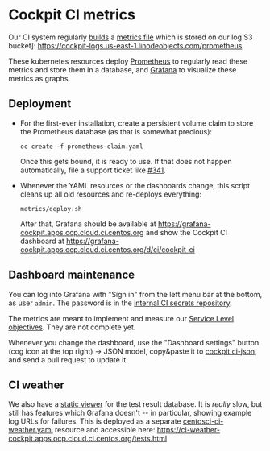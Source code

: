 # Cockpit CI metrics

Our CI system regularly [builds](https://github.com/cockpit-project/bots/blob/main/prometheus-stats) a [metrics file](https://prometheus.io/docs/instrumenting/exposition_formats/) which is stored on our log S3 bucket]: https://cockpit-logs.us-east-1.linodeobjects.com/prometheus

These kubernetes resources deploy [Prometheus](https://prometheus.io/) to
regularly read these metrics and store them in a database, and [Grafana](https://grafana.com/) to visualize these metrics as graphs.

## Deployment

 - For the first-ever installation, create a persistent volume claim to store
   the Prometheus database (as that is somewhat precious):

       oc create -f prometheus-claim.yaml

   Once this gets bound, it is ready to use. If that does not happen
   automatically, file a support ticket like [#341](https://pagure.io/centos-infra/issue/341).

 - Whenever the YAML resources or the dashboards change, this script cleans up all old resources and re-deploys everything:

       metrics/deploy.sh

   After that, Grafana should be available at https://grafana-cockpit.apps.ocp.cloud.ci.centos.org and show the Cockpit CI dashboard at https://grafana-cockpit.apps.ocp.cloud.ci.centos.org/d/ci/cockpit-ci


## Dashboard maintenance

You can log into Grafana with "Sign in" from the left menu bar at the bottom, as user `admin`. The password is in the [internal CI secrets repository](https://gitlab.cee.redhat.com/front-door-ci-wranglers/ci-secrets/-/blob/master/metrics/grafana-admin).

The metrics are meant to implement and measure our [Service Level objectives](https://github.com/cockpit-project/cockpit/wiki/DevelopmentPrinciples#our-testsci-error-budget). They are not complete yet.

Whenever you change the dashboard, use the "Dashboard settings" button (cog
icon at the top right) → JSON model, copy&paste it to
[cockpit.ci-json](./dashboards/cockpit-ci.json), and send a pull request to update it.

## CI weather

We also have a [static viewer](https://github.com/cockpit-project/bots/blob/main/tests.html) for the test result database. It is *really* slow, but still has features which Grafana doesn't -- in particular, showing example log URLs for failures. This is deployed as a separate [centosci-ci-weather.yaml](./centosci-ci-weather.yaml) resource and accessible here: https://ci-weather-cockpit.apps.ocp.cloud.ci.centos.org/tests.html
